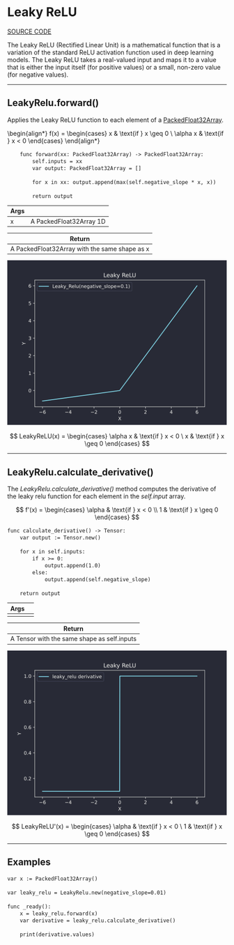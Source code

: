# Leaky ReLU
[SOURCE CODE](https://github.com/Jersonrn/G-Mind/blob/master/godot/scripts/leaky_relu.gd)

The Leaky ReLU (Rectified Linear Unit) is a mathematical function that is a variation of the standard ReLU activation function used in deep learning models. The Leaky ReLU takes a real-valued input and maps it to a value that is either the input itself (for positive values) or a small, non-zero value (for negative values).

*************************************************************

## **LeakyRelu.forward()**
Applies the Leaky ReLU function to each element of a [PackedFloat32Array](https://docs.godotengine.org/en/stable/classes/class_packedfloat32array.html).


\begin{align*}
f(x) = \begin{cases}
    x & \text{if } x \geq 0 \\
    \alpha x & \text{if } x < 0
\end{cases}
\end{align*}

```gdscript
    func forward(xx: PackedFloat32Array) -> PackedFloat32Array:
        self.inputs = xx
        var output: PackedFloat32Array = []

        for x in xx: output.append(max(self.negative_slope * x, x))

        return output

```


| Args          |                         |
| ------------- | ----------------------- |
| x             | A PackedFloat32Array 1D |


| Return                                        |
| --------------------------------------------- |
| A PackedFloat32Array with the same shape as x |

![img leaky_relu](../img/leaky_relu.svg "LeakyRelu")

$$
LeakyReLU(x) = \begin{cases}
\alpha x & \text{if } x < 0 \
x & \text{if } x \geq 0
\end{cases}
$$

*************************************************************
## **LeakyRelu.calculate_derivative()**
The *LeakyRelu.calculate_derivative()* method computes the derivative of the leaky relu function for each element in the *self.input* array.

$$
f'(x) = \begin{cases}
    \alpha & \text{if } x < 0 \\
    1 & \text{if } x \geq 0
\end{cases}
$$

```gdscript
func calculate_derivative() -> Tensor:
	var output := Tensor.new()

	for x in self.inputs:
		if x >= 0:
			output.append(1.0)
		else:
			output.append(self.negative_slope)

	return output
```


| Args          |                         |
| ------------- | ----------------------- |
|               |                         |


| Return                                        |
| --------------------------------------------- |
| A Tensor with the same shape as self.inputs |


![img leaky_relu derivative](../img/leaky_relu_derivative.svg "Sigmoid Derivative")

$$
LeakyReLU'(x) = \begin{cases}
\alpha & \text{if } x < 0 \
1 & \text{if } x \geq 0
\end{cases}
$$


*************************************************************
## **Examples**

```gdscript
var x := PackedFloat32Array()

var leaky_relu = LeakyRelu.new(negative_slope=0.01)

func _ready():
    x = leaky_relu.forward(x)
    var derivative = leaky_relu.calculate_derivative()

    print(derivative.values)

```
